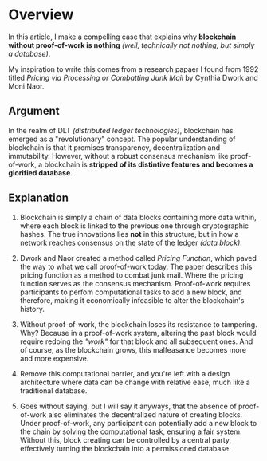 # Overview

In this article, I make a compelling case that explains why **blockchain without proof-of-work is nothing** *(well, technically not nothing, but simply a database)*.

My inspiration to write this comes from a research papaer I found from 1992 titled *Pricing via Processing or Combatting Junk Mail* by Cynthia Dwork and Moni Naor.

## Argument

In the realm of DLT *(distributed ledger technologies)*, blockchain has emerged as a "revolutionary" concept. The popular understanding of blockchain is that it promises transparency, decentralization and immutability. However, without a robust consensus mechanism like proof-of-work, a blockchain is **stripped of its distintive features and becomes a glorified database**.

## Explanation

1. Blockchain is simply a chain of data blocks containing more data within, where each block is linked to the previous one through cryptographic hashes. The true innovations lies **not** in this structure, but in how a network reaches consensus on the state of the ledger *(data block)*.

2. Dwork and Naor created a method called *Pricing Function*, which paved the way to what we call proof-of-work today. The paper describes this pricing function as a method to combat junk mail. Where the pricing function serves as the consensus mechanism. Proof-of-work requires participants to perfom computational tasks to add a new block, and therefore, making it economically infeasible to alter the blockchain's history.

3. Without proof-of-work, the blockchain loses its resistance to tampering. Why? Because in a proof-of-work system, altering the past block would require redoing the *"work"* for that block and all subsequent ones. And of course, as the blockchain grows, this malfeasance becomes more and more expensive.

4. Remove this computational barrier, and you're left with a design architecture where data can be change with relative ease, much like a traditional database.

5. Goes without saying, but I will say it anyways, that the absence of proof-of-work also eliminates the decentralized nature of creating blocks. Under proof-of-work, any participant can potentially add a new block to the chain by solving the computational task, ensuring a fair system. Without this, block creating can be controlled by a central party, effectively turning the blockchain into a permissioned database.

